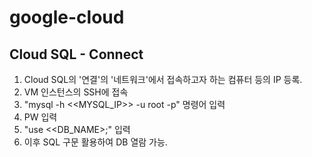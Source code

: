 # google-cloud
## Cloud SQL - Connect
1. Cloud SQL의 '연결'의 '네트워크'에서 접속하고자 하는 컴퓨터 등의 IP 등록.
2. VM 인스턴스의 SSH에 접속
3. "mysql -h <<MYSQL_IP>> -u root -p" 명령어 입력
4. PW 입력
5. "use <<DB_NAME>;" 입력
6. 이후 SQL 구문 활용하여 DB 열람 가능.
